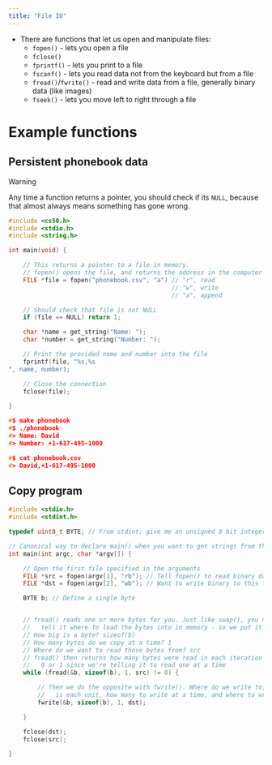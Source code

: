 ```yaml
---
title: "File IO"
---
```

- There are functions that let us open and manipulate files:
    - `fopen()` - lets you open a file
    - `fclose()`
    - `fprintf()` - lets you print to a file
    - `fscanf()` - lets you read data not from the keyboard but from a file
    - `fread()`/`fwrite()` - read and write data from a file, generally binary data (like images)
    - `fseek()` - lets you move left to right through a file

# Example functions

## Persistent phonebook data

> [!warning]
> Any time a function returns a pointer, you should check if its `NULL`, because that almost always means something has gone wrong.

```C
#include <cs50.h>
#include <stdio.h>
#include <string.h>

int main(void) {

    // This returns a pointer to a file in memory.
    // fopen() opens the file, and returns the address in the computer's mem
    FILE *file = fopen("phonebook.csv", "a") // "r", read
                                             // "w", write
                                             // "a", append

    // Should check that file is not NULL
    if (file == NULL) return 1;

    char *name = get_string("Name: ");
    char *number = get_string("Number: ");

    // Print the provided name and number into the file
    fprintf(file, "%s,%s
", name, number);

    // Close the connection
    fclose(file);

}

#$ make phonebook
#$ ./phonebook
#> Name: David
#> Number: +1-617-495-1000

#$ cat phonebook.csv
#> David,+1-617-495-1000
```

## Copy program

```C
#include <stdio.h>
#include <stdint.h>

typedef uint8_t BYTE; // From stdint; give me an unsigned 8 bit integer

// Canonical way to declare main() when you want to get strings from the user
int main(int argc, char *argv[]) {

    // Open the first file specified in the arguments
    FILE *src = fopen(argv[1], "rb"); // Tell fopen() to read binary data
    FILE *dst = fopen(argv[2], "wb"); // Want to write binary to this file

    BYTE b; // Define a single byte


    // fread() reads one or more bytes for you. Just like swap(), you need to 
    //   tell it where to load the bytes into in memory - so we put it in &b.
    // How big is a byte? sizeof(b)
    // How many bytes do we copy at a time? 1
    // Where do we want to read those bytes from? src
    // fread() then returns how many bytes were read in each iteration - it'll be
    //   0 or 1 since we're telling it to read one at a time
    while (fread(&b, sizeof(b), 1, src) != 0) {

        // Then we do the opposite with fwrite(). Where do we write to, how big 
        //   is each unit, how many to write at a time, and where to write it.
        fwrite(&b, sizeof(b), 1, dst);

    }

    fclose(dst);
    fclose(src);

}
```

